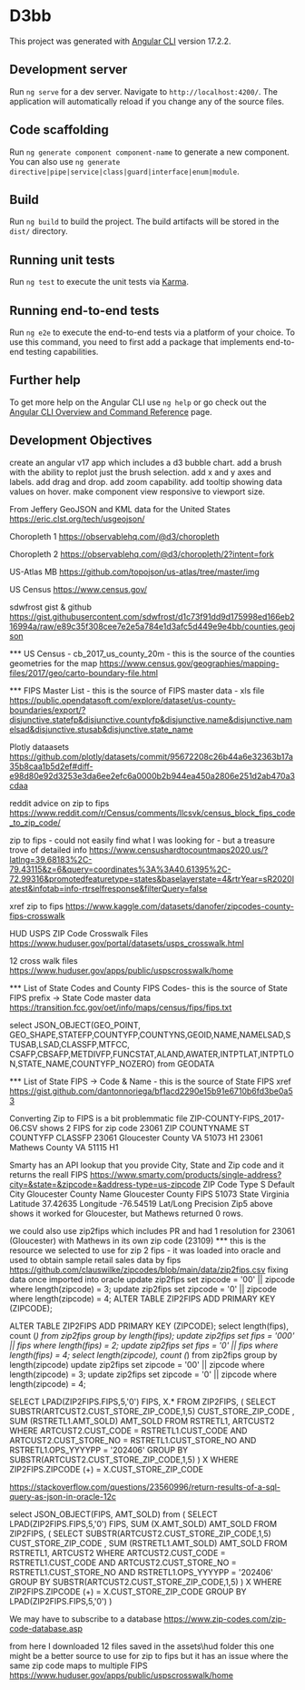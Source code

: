 # D3bb

This project was generated with [Angular CLI](https://github.com/angular/angular-cli) version 17.2.2.

## Development server

Run `ng serve` for a dev server. Navigate to `http://localhost:4200/`. The application will automatically reload if you change any of the source files.

## Code scaffolding

Run `ng generate component component-name` to generate a new component. You can also use `ng generate directive|pipe|service|class|guard|interface|enum|module`.

## Build

Run `ng build` to build the project. The build artifacts will be stored in the `dist/` directory.

## Running unit tests

Run `ng test` to execute the unit tests via [Karma](https://karma-runner.github.io).

## Running end-to-end tests

Run `ng e2e` to execute the end-to-end tests via a platform of your choice. To use this command, you need to first add a package that implements end-to-end testing capabilities.

## Further help

To get more help on the Angular CLI use `ng help` or go check out the [Angular CLI Overview and Command Reference](https://angular.io/cli) page.


## Development Objectives

create an angular v17 app which includes a d3 bubble chart.
add a brush with the ability to replot just the brush selection.
add x and y axes and labels.
add drag and drop.
add zoom capability.
add tooltip showing data values on hover.
make component view responsive to viewport size.

From Jeffery
GeoJSON and KML data for the United States
https://eric.clst.org/tech/usgeojson/

Choropleth 1
https://observablehq.com/@d3/choropleth

Choropleth 2
https://observablehq.com/@d3/choropleth/2?intent=fork

US-Atlas MB
https://github.com/topojson/us-atlas/tree/master/img

US Census
https://www.census.gov/

sdwfrost gist & github
https://gist.githubusercontent.com/sdwfrost/d1c73f91dd9d175998ed166eb216994a/raw/e89c35f308cee7e2e5a784e1d3afc5d449e9e4bb/counties.geojson

*** US Census - cb_2017_us_county_20m - this is the source of the counties geometries for the map
https://www.census.gov/geographies/mapping-files/2017/geo/carto-boundary-file.html


*** FIPS Master List - this is the source of FIPS master data - xls file
https://public.opendatasoft.com/explore/dataset/us-county-boundaries/export/?disjunctive.statefp&disjunctive.countyfp&disjunctive.name&disjunctive.namelsad&disjunctive.stusab&disjunctive.state_name

Plotly dataasets
https://github.com/plotly/datasets/commit/95672208c26b44a6e32363b17a35b8caa1b5d2ef#diff-e98d80e92d3253e3da6ee2efc6a0000b2b944ea450a2806e251d2ab470a3cdaa

reddit advice on zip to fips
https://www.reddit.com/r/Census/comments/llcsvk/census_block_fips_code_to_zip_code/

zip to fips - could not easily find what I was looking for - but a treasure trove of detailed info
https://www.censushardtocountmaps2020.us/?latlng=39.68183%2C-79.43115&z=6&query=coordinates%3A%3A40.61395%2C-72.99316&promotedfeaturetype=states&baselayerstate=4&rtrYear=sR2020latest&infotab=info-rtrselfresponse&filterQuery=false

xref zip to fips
https://www.kaggle.com/datasets/danofer/zipcodes-county-fips-crosswalk

HUD USPS ZIP Code Crosswalk Files
https://www.huduser.gov/portal/datasets/usps_crosswalk.html

12 cross walk files
https://www.huduser.gov/apps/public/uspscrosswalk/home

*** List of State Codes and County FIPS Codes- this is the source of State FIPS prefix -> State Code master data
https://transition.fcc.gov/oet/info/maps/census/fips/fips.txt


select JSON_OBJECT(GEO_POINT,
GEO_SHAPE,STATEFP,COUNTYFP,COUNTYNS,GEOID,NAME,NAMELSAD,STUSAB,LSAD,CLASSFP,MTFCC,
CSAFP,CBSAFP,METDIVFP,FUNCSTAT,ALAND,AWATER,INTPTLAT,INTPTLON,STATE_NAME,COUNTYFP_NOZERO)
 from GEODATA


*** List of State FIPS -> Code & Name - this is the source of State FIPS xref
https://gist.github.com/dantonnoriega/bf1acd2290e15b91e6710b6fd3be0a53

Converting Zip to FIPS is a bit problemmatic
file ZIP-COUNTY-FIPS_2017-06.CSV shows 2 FIPS for zip code 23061
ZIP	    COUNTYNAME	        ST  COUNTYFP	CLASSFP
23061	Gloucester County	VA	51073	    H1
23061	Mathews County	    VA	51115	    H1

Smarty has an API lookup that you provide City, State and Zip code and it returns the reall FIPS
https://www.smarty.com/products/single-address?city=&state=&zipcode=&address-type=us-zipcode
ZIP Code Type S
Default City Gloucester
County Name Gloucester
County FIPS 51073
State Virginia
Latitude 37.42635
Longitude -76.54519
Lat/Long Precision Zip5
above shows it worked for Gloucester, but Mathews returned 0 rows.


we could also use zip2fips which includes PR
and had 1 resolution for 23061 (Gloucester) with Mathews in its own zip code (23109)
*** this is the resource we selected to use for zip 2 fips - it was loaded into oracle and used to obtain sample retail sales data by fips
https://github.com/clauswilke/zipcodes/blob/main/data/zip2fips.csv
fixing data once imported into oracle
update zip2fips set zipcode = '00' || zipcode where length(zipcode) = 3;
update zip2fips set zipcode = '0' || zipcode where length(zipcode) = 4;
ALTER TABLE ZIP2FIPS ADD PRIMARY KEY (ZIPCODE);

ALTER TABLE ZIP2FIPS ADD PRIMARY KEY (ZIPCODE);
select length(fips), count (*) from zip2fips group by length(fips);
update zip2fips set fips = '000' || fips where length(fips) = 2;
update zip2fips set fips = '0' || fips where length(fips) = 4;
select length(zipcode), count (*) from zip2fips group by length(zipcode)
update zip2fips set zipcode = '00' || zipcode where length(zipcode) = 3;
update zip2fips set zipcode = '0' || zipcode where length(zipcode) = 4;


SELECT LPAD(ZIP2FIPS.FIPS,5,'0') FIPS, X.* FROM ZIP2FIPS, (
SELECT SUBSTR(ARTCUST2.CUST_STORE_ZIP_CODE,1,5) CUST_STORE_ZIP_CODE
, SUM (RSTRETL1.AMT_SOLD) AMT_SOLD
FROM RSTRETL1, ARTCUST2
WHERE ARTCUST2.CUST_CODE = RSTRETL1.CUST_CODE
  AND ARTCUST2.CUST_STORE_NO = RSTRETL1.CUST_STORE_NO
AND RSTRETL1.OPS_YYYYPP = '202406'
GROUP BY SUBSTR(ARTCUST2.CUST_STORE_ZIP_CODE,1,5)
) X WHERE ZIP2FIPS.ZIPCODE (+) = X.CUST_STORE_ZIP_CODE

https://stackoverflow.com/questions/23560996/return-results-of-a-sql-query-as-json-in-oracle-12c

select JSON_OBJECT(FIPS, AMT_SOLD) from (
SELECT LPAD(ZIP2FIPS.FIPS,5,'0') FIPS, SUM (X.AMT_SOLD) AMT_SOLD FROM ZIP2FIPS, (
SELECT SUBSTR(ARTCUST2.CUST_STORE_ZIP_CODE,1,5) CUST_STORE_ZIP_CODE
, SUM (RSTRETL1.AMT_SOLD) AMT_SOLD
FROM RSTRETL1, ARTCUST2
WHERE ARTCUST2.CUST_CODE = RSTRETL1.CUST_CODE
  AND ARTCUST2.CUST_STORE_NO = RSTRETL1.CUST_STORE_NO
AND RSTRETL1.OPS_YYYYPP = '202406'
GROUP BY SUBSTR(ARTCUST2.CUST_STORE_ZIP_CODE,1,5)
) X WHERE ZIP2FIPS.ZIPCODE (+) = X.CUST_STORE_ZIP_CODE
GROUP BY LPAD(ZIP2FIPS.FIPS,5,'0')
)






We may have to subscribe to a database
https://www.zip-codes.com/zip-code-database.asp


from here I downloaded 12 files saved in the assets\hud folder
this one might be a better source to use for zip to fips
but it has an issue where the same zip code maps to multiple FIPS
https://www.huduser.gov/apps/public/uspscrosswalk/home
